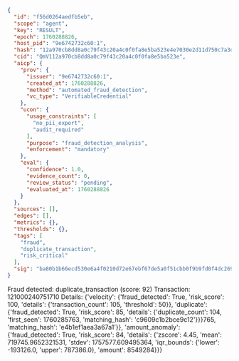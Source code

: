 ```json
{
  "id": "f56d0264aedfb5eb",
  "scope": "agent",
  "key": "RESULT",
  "epoch": 1760288826,
  "host_pid": "9e6742732c60:1",
  "hash": "12a970cb8dd8a0c79f43c20a4c0f0fa8e5ba523e4e7030e2d11d750c7a3d3c0f",
  "cid": "QmV112a970cb8dd8a0c79f43c20a4c0f0fa8e5ba523e",
  "aicp": {
    "prov": {
      "issuer": "9e6742732c60:1",
      "created_at": 1760288826,
      "method": "automated_fraud_detection",
      "vc_type": "VerifiableCredential"
    },
    "ucon": {
      "usage_constraints": [
        "no_pii_export",
        "audit_required"
      ],
      "purpose": "fraud_detection_analysis",
      "enforcement": "mandatory"
    },
    "eval": {
      "confidence": 1.0,
      "evidence_count": 0,
      "review_status": "pending",
      "evaluated_at": 1760288826
    }
  },
  "sources": [],
  "edges": [],
  "metrics": {},
  "thresholds": {},
  "tags": [
    "fraud",
    "duplicate_transaction",
    "risk_critical"
  ],
  "sig": "ba80b1b66ecd530e6a4f0210d72e67ebf67de5a0f51cbb0f9b9fd0f4dc2696bb"
}
```

Fraud detected: duplicate_transaction (score: 92)
Transaction: 121000240751710
Details: {'velocity': {'fraud_detected': True, 'risk_score': 100, 'details': {'transaction_count': 105, 'threshold': 50}}, 'duplicate': {'fraud_detected': True, 'risk_score': 85, 'details': {'duplicate_count': 104, 'first_seen': 1760285763, 'matching_hash': 'c9609c1b2bce9c12'}}}765, 'matching_hash': 'e4b1ef1aea3a67a1'}}, 'amount_anomaly': {'fraud_detected': True, 'risk_score': 84, 'details': {'zscore': 4.45, 'mean': 719745.9652321531, 'stdev': 1757577.609495364, 'iqr_bounds': {'lower': -193126.0, 'upper': 787386.0}, 'amount': 8549284}}}